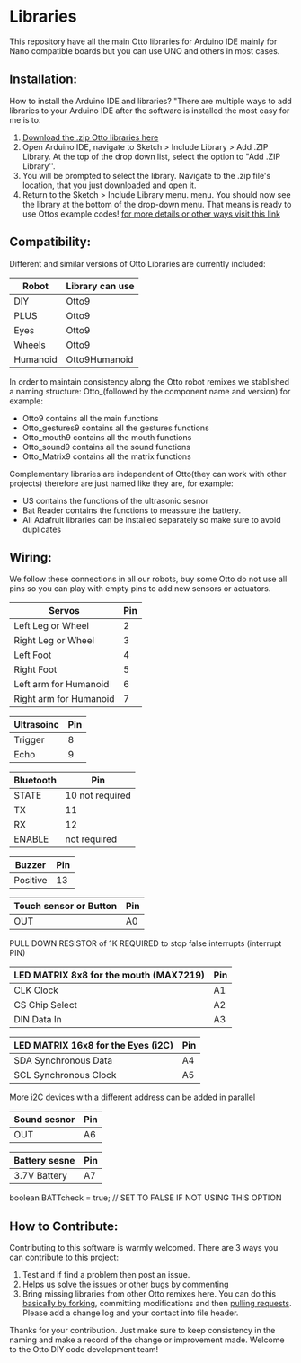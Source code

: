 # Libraries
This repository have all the main Otto libraries for Arduino IDE mainly for Nano compatible boards but you can use UNO and others in most cases.

## Installation:
How to install the Arduino IDE and libraries?
"There are multiple ways to add libraries to your Arduino IDE after the software is installed the most easy for me is to:
1. [Download the .zip Otto libraries here](https://github.com/OttoDIY/OttoDIYLib/archive/master.zip)
2. Open Arduino IDE, navigate to Sketch > Include Library > Add .ZIP Library. At the top of the drop down list, select the option to "Add .ZIP Library''.
3. You will be prompted to select the library. Navigate to the .zip file's location, that you just downloaded and open it.
4. Return to the Sketch > Include Library menu. menu. You should now see the library at the bottom of the drop-down menu. That means is ready to use Ottos example codes!
[for more details or other ways visit this link](https://www.arduino.cc/en/Guide/Libraries) 
 
## Compatibility:

Different and similar versions of Otto Libraries are currently included:

Robot  | Library can use
------------- | -------------
DIY  | Otto9
PLUS | Otto9
Eyes | Otto9
Wheels  | Otto9
Humanoid  | Otto9Humanoid

In order to maintain consistency along the Otto robot remixes we stablished a naming structure: 
Otto_(followed by the component name and version) for example:

* Otto9 contains all the main functions
* Otto_gestures9 contains all the gestures functions
* Otto_mouth9	contains all the mouth functions
* Otto_sound9 contains all the sound functions
* Otto_Matrix9 contains all the matrix functions

Complementary libraries  are independent of Otto(they can work with other projects) therefore are just named like they are, for example:
* US contains the functions of the ultrasonic sesnor
* Bat Reader contains the functions to meassure the battery.
* All Adafruit libraries can be installed separately so make sure to avoid duplicates
 
## Wiring:
We follow these connections in all our robots, buy some Otto do not use all pins so you can play with empty pins to add new sensors or actuators.


Servos| Pin
------------- | -------------
Left Leg or Wheel |  2 
Right  Leg or Wheel |  3
Left Foot | 4 
Right Foot |  5 
Left arm for Humanoid  |  6 
Right arm for Humanoid |  7 

Ultrasoinc | Pin
------------- | -------------
Trigger | 8 
Echo | 9  

Bluetooth | Pin
------------- | -------------
STATE |  10  not required
TX | 11
RX | 12  
ENABLE |  not required

Buzzer | Pin
------------- | -------------
Positive | 13 
 
Touch sensor or Button | Pin
------------- | -------------
OUT | A0 

PULL DOWN RESISTOR of 1K REQUIRED to stop false interrupts (interrupt PIN)

LED MATRIX 8x8 for the mouth (MAX7219) | Pin
------------- | -------------
CLK Clock | A1 
CS Chip Select | A2  
DIN Data In | A3 

LED MATRIX 16x8 for the Eyes (i2C)| Pin
------------- | -------------
SDA Synchronous Data | A4   
SCL Synchronous Clock | A5   

More i2C devices with a different address can be added in parallel

Sound sesnor | Pin
------------- | -------------
OUT | A6 

Battery sesne | Pin
------------- | -------------
3.7V Battery  | A7 
 

boolean BATTcheck = true;    // SET TO FALSE IF NOT USING THIS OPTION

 ## How to Contribute:
 Contributing to this software is warmly welcomed. There are 3 ways you can contribute to this project:
1. Test and if find a problem then post an issue.
2. Helps us solve the issues or other bugs by commenting
3. Bring missing libraries from other Otto remixes here.
You can do this [basically by forking](https://help.github.com/en/articles/fork-a-repo), committing modifications and then [pulling requests](https://help.github.com/en/articles/about-pull-requests). Please add a change log and your contact into file header.

Thanks for your contribution.
Just make sure to keep consistency in the naming and make a record of the change or improvement made.
Welcome to the Otto DIY code development team!